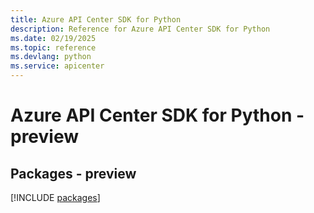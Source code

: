 ```yaml
---
title: Azure API Center SDK for Python
description: Reference for Azure API Center SDK for Python
ms.date: 02/19/2025
ms.topic: reference
ms.devlang: python
ms.service: apicenter
---
```

# Azure API Center SDK for Python - preview
## Packages - preview
[!INCLUDE [packages](api-center-index.md)]